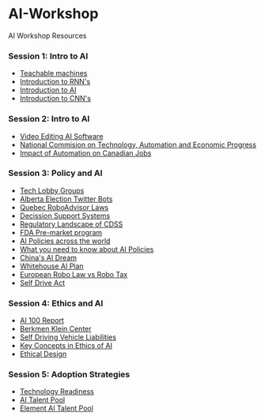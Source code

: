 # AI-Workshop
AI Workshop Resources


### Session 1: Intro to AI

* [Teachable machines](https://teachablemachine.withgoogle.com/)
* [Introduction to RNN's](https://medium.com/explore-artificial-intelligence/an-introduction-to-recurrent-neural-networks-72c97bf0912
)
* [Introduction to AI](https://docs.google.com/presentation/d/1kSuQyW5DTnkVaZEjGYCkfOxvzCqGEFzWBy4e9Uedd9k/preview?imm_mid=0f9b7e&cmp=em-data-na-na-newsltr_20171213&slide=id.g1e301fae90_1_583
)
* [Introduction to CNN's](https://towardsdatascience.com/simple-introduction-to-convolutional-neural-networks-cdf8d3077bac)




### Session 2: Intro to AI

* [Video Editing AI Software](https://news.stanford.edu/2019/06/05/edit-video-editing-text/)
* [National Commision on Technology, Automation and Economic Progress](https://files.eric.ed.gov/fulltext/ED023803.pdf)
* [Impact of Automation on Canadian Jobs](https://brookfieldinstitute.ca/report/the-talented-mr-robot/)


### Session 3: Policy and AI

* [Tech Lobby Groups](https://gizmodo.com/powerful-lobby-group-wants-to-keep-ai-unregulated-1819842165)
* [Alberta Election Twitter Bots](https://globalnews.ca/news/5170015/alberta-election-twitter-bots/)
* [Quebec RoboAdvisor Laws](https://lautorite.qc.ca/en/professionals/regulations-and-obligations/distribution-of-financial-products-and-services/regulations/#c37393
)
* [Decission Support Systems](https://www.intechopen.com/books/efficient-decision-support-systems-practice-and-challenges-in-biomedical-related-domain/impacts-and-risks-of-adopting-clinical-decision-support-systems
)
* [Regulatory Landscape of CDSS](https://anesthesiology.pubs.asahq.org/article.aspx?articleid=2669863)
* [FDA Pre-market program](https://www.raps.org/news-and-articles/news-articles/2019/1/fda-speeds-up-artificial-intelligence-approvals-r
)
* [AI Policies across the world](https://futureoflife.org/ai-policy/)
* [What you need to know about AI Policies](https://medium.com/politics-ai/ai-policy-101-what-you-need-to-know-about-ai-policy-163a2bd68d65
)
* [China's AI Dream](https://www.fhi.ox.ac.uk/wp-content/uploads/Deciphering_Chinas_AI-Dream.pdf)
* [Whitehouse AI Plan](https://www.whitehouse.gov/ai)
* [European Robo Law vs Robo Tax](https://www.reuters.com/article/us-europe-robots-lawmaking/european-parliament-calls-for-robot-law-rejects-robot-tax-idUSKBN15V2KM)
* [Self Drive Act](https://www.congress.gov/bill/115th-congress/house-bill/3388)

### Session 4: Ethics and AI
* [AI 100 Report](https://ai100.stanford.edu/sites/g/files/sbiybj9861/f/ai100report10032016fnl_singles.pdf)
* [Berkmen Klein Center](https://cyber.harvard.edu/topics/ethics-and-governance-ai)
* [Self Driving Vehicle Liabilities](https://en.wikipedia.org/wiki/Self-driving_car_liability#Policy_considerations_(US))
* [Key Concepts in Ethics of AI](https://arxiv.org/ftp/arxiv/papers/1809/1809.07027.pdf)
* [Ethical Design](https://ieeexplore.ieee.org/abstract/document/7924235)

### Session 5: Adoption Strategies
* [Technology Readiness](https://www.slideshare.net/lersmethasakul/technology-readiness)
* [AI Talent Pool](https://jfgagne.ai/talent-2019/#easy-footnote-19-985)
* [Element AI Talent Pool](https://medium.com/element-ai/)


